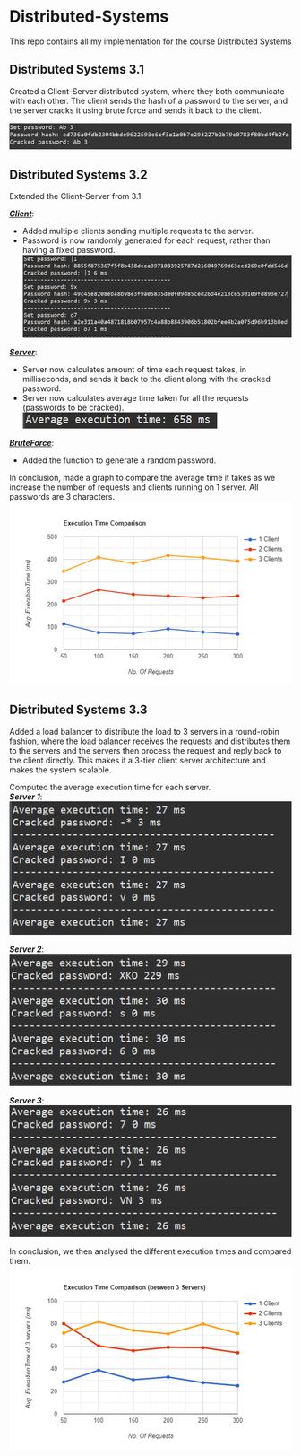 # Distributed-Systems
This repo contains all my implementation for the course Distributed Systems  

## Distributed Systems 3.1

Created a Client-Server distributed system, where they both communicate with each other. The client sends the hash of a password to the server, and the server cracks it using brute force and sends it back to the client.

![Distributed Systems 3.1](https://github.com/abdullahhkhann/Distributed-Systems/blob/e9c38e91d5c72e65cc6f447284444f4b5e364764/Distributed%20Systems%203.1/image.png)  

## Distributed Systems 3.2

Extended the Client-Server from 3.1.

***<u>Client</u>***:  
- Added multiple clients sending multiple requests to the server.  
- Password is now randomly generated for each request, rather than having a fixed password.  
![Distributed Systems 3.2](https://github.com/abdullahhkhann/Distributed-Systems/blob/48df6b66d675df22e3bfafce165a18a4a1063bd5/Distributed%20Systems%203.2/Client.PNG)  

***<u>Server</u>***:  
- Server now calculates amount of time each request takes, in milliseconds, and sends it back to the client along with the cracked password.  
- Server now calculates average time taken for all the requests (passwords to be cracked).  
![Distributed Systems 3.2](https://github.com/abdullahhkhann/Distributed-Systems/blob/48df6b66d675df22e3bfafce165a18a4a1063bd5/Distributed%20Systems%203.2/Server.PNG)  

***<u>BruteForce</u>***:
- Added the function to generate a random password.  

In conclusion, made a graph to compare the average time it takes as we increase the number of requests and clients running on 1 server. All passwords are 3 characters.  
![Distributed Systems 3.2](https://github.com/abdullahhkhann/Distributed-Systems/blob/7208d52aaa6c9d601c9f64058429f629d7745f70/Distributed%20Systems%203.2/image.png)  

## Distributed Systems 3.3

Added a load balancer to distribute the load to 3 servers in a round-robin fashion, where the load balancer receives the requests and distributes them to the servers and the servers then process the request and reply back to the client directly. This makes it a 3-tier client server architecture and makes the system scalable.  

Computed the average execution time for each server.  
***Server 1***:  
![Distributed Systems 3.3](https://github.com/abdullahhkhann/Distributed-Systems/blob/558573ca95791b56e592dfc3057210414f0a0a03/Distributed%20Systems%203.3/Server1.PNG)  

***Server 2***:  
![Distributed Systems 3.3](https://github.com/abdullahhkhann/Distributed-Systems/blob/558573ca95791b56e592dfc3057210414f0a0a03/Distributed%20Systems%203.3/Server2.PNG)  

***Server 3***:  
![Distributed Systems 3.3](https://github.com/abdullahhkhann/Distributed-Systems/blob/558573ca95791b56e592dfc3057210414f0a0a03/Distributed%20Systems%203.3/Server3.PNG)  

In conclusion, we then analysed the different execution times and compared them.  
![Distributed Systems 3.3](https://github.com/abdullahhkhann/Distributed-Systems/blob/main/Distributed%20Systems%203.3/image.png)  
